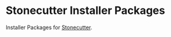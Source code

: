 # Stonecutter Installer Packages
Installer Packages for [Stonecutter](https://github.com/Aetopia/Stonecutter).
